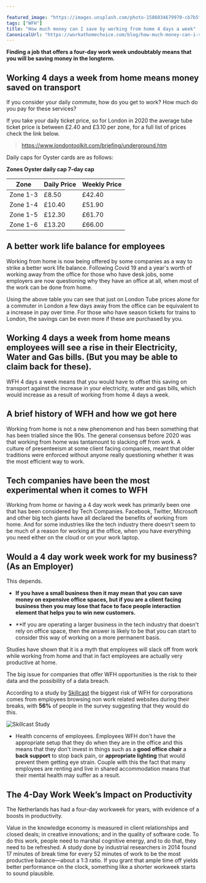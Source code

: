 ```yaml
---

featured_image: "https://images.unsplash.com/photo-1586034679970-cb7b5fc4928a?ixlib=rb-1.2.1&ixid=eyJhcHBfaWQiOjEyMDd9&auto=format&fit=crop&w=1350&q=80"
tags: ["WFH"]
title: "How much money can I save by working from home 4 days a week"
CanonicalUrl: "https://workathomechoice.com/blog/how-much-money-can-i-save-by-working-from-home-4-days-a-week.md-/"
---
```


**Finding a job that offers a four-day work week undoubtably means that you will be saving money in the longterm.**  

## Working 4 days a week from home means money saved on transport

If you consider your daily commute, how do you get to work? How much do you pay for these services?  

If you take your daily ticket price, so for London in 2020 the average tube ticket price is between £2.40 and £3.10 per zone, for a full list of prices check the link below.

> https://www.londontoolkit.com/briefing/underground.htm

Daily caps for Oyster cards are as follows:

**Zones	Oyster daily cap	7-day cap**

| Zone     | Daily Price | Weekly Price |
|----------|-------------|--------------|
| Zone 1-3 | £8.50       | £42.40       |   
| Zone 1-4 | £10.40      | £51.90       |   
| Zone 1-5 | £12.30      | £61.70       |  
| Zone 1-6 | £13.20      | £66.00      

## A better work life balance for employees

Working from home is now being offered by some companies as a way to strike a better work life balance.  Following Covid 19 and a year's worth of working away from the office for those who have desk jobs, some employers are now questioning why they have an office at all, when most of the work can be done from home.

Using the above table you can see that just on London Tube prices alone for a commuter in London a few days away from the office can be equivalent to a  increase in pay over time.  For those who have season tickets for trains to London, the savings can be even more if these are purchased by you.

## Working 4 days a week from home means employees will see a rise in their Electricity, Water and Gas bills.  (But you may be able to claim back for these).

WFH 4 days a week means that you would have to offset this saving on transport against the increase in your electricity, water and gas bills, which would increase as a result of working from home 4 days a week.  

## A brief history of WFH and how we got here

Working from home is not a new phenomenon and has been something that has been trialled since the 90s.  The general consensus before 2020 was that working from home was tantamount to slacking off from work.  A culture of presenteeism at some client facing companies, meant that older traditions were enforced without anyone really questioning whether it was the most efficient way to work.

## Tech companies have been the most experimental when it comes to WFH

Working from home or having a 4 day work week has primarily been one that has been considered by Tech Companies.  Facebook, Twitter, Microsoft and other big tech giants have all declared the benefits of working from home.  And for some industries like the tech industry there doesn't seem to be much of a reason for working at the office, when you have everything you need either on the cloud or on your work laptop.

## Would a 4 day work week work for my business? (As an Employer)

This depends.  

- **If you have a small business then it may mean that you can save money on expensive office spaces, but if you are a client facing business then you may lose that face to face people interaction element that helps you to win new customers.**

- **If you are operating a larger business in the tech industry that doesn't rely on office space, then the answer is likely to be that you can start to consider this way of working on a more permanent basis.  

Studies have shown that it is a myth that employees will slack off from work while working from home and that in fact employees are actually very productive at home.

The big issue for companies that offer WFH opportunities is the risk to their data and the possibility of a data breach.

According to a study by [Skillcast](https://www.skillcast.com/hs-fs/hubfs/Blog%20-%20Images/2005%20Blog/WFH_Data_Security_Chart_1.png?width=600&name=WFH_Data_Security_Chart_1.png)  the biggest risk of WFH for corporations comes from employees browsing non work related websites during their breaks, with **56%** of people in the survey suggesting that they would do this.

![Skillcast Study](https://www.skillcast.com/hs-fs/hubfs/Blog%20-%20Images/2005%20Blog/WFH_Data_Security_Chart_1.png?width=600&name=WFH_Data_Security_Chart_1.png)

- Health concerns of employees.  Employees WFH don't have the appropriate setup that they do when they are in the office and this means that they don't invest in things such as a **good office chair** a **back support** to stop back pain, or **appropriate lighting** that would prevent them getting eye strain.  Couple with this the fact that many employees are renting and live in shared accommodation means that their mental health may suffer as a result.



## The 4-Day Work Week’s Impact on Productivity

The Netherlands has had a four-day workweek for years, with evidence of a boosts in productivity.

Value in the knowledge economy is measured in client relationships and closed deals; in creative innovations; and in the quality of software code. To do this work, people need to marshal cognitive energy, and to do that, they need to be refreshed. A study done by industrial researchers in 2014 found 17 minutes of break time for every 52 minutes of work to be the most productive balance—about a 1:3 ratio. If you grant that ample time off yields better performance on the clock, something like a shorter workweek starts to sound plausible.
